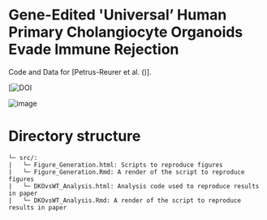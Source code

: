 # Gene-Edited 'Universal’ Human Primary Cholangiocyte Organoids Evade Immune Rejection 
Code and Data for [Petrus-Reurer et al. ()].

[![DOI]()

![image](/onco.png)

# Directory structure
```
└─ src/:
|   └─ Figure_Generation.html: Scripts to reproduce figures
|   └─ Figure_Generation.Rmd: A render of the script to reproduce figures
|   └─ DKOvsWT_Analysis.html: Analysis code used to reproduce results in paper
|   └─ DKOvsWT_Analysis.Rmd: A render of the script to reproduce results in paper
```
